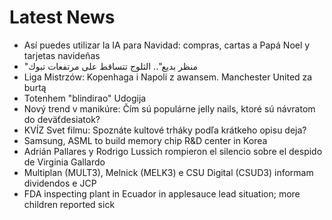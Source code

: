 # Latest News
-  Así puedes utilizar la IA para Navidad: compras, cartas a Papá Noel y tarjetas navideñas
-  "منظر بديع".. الثلوج تتساقط على مرتفعات تبوك
-  Liga Mistrzów: Kopenhaga i Napoli z awansem. Manchester United za burtą
-  Totenhem "blindirao" Udogija
-  Nový trend v manikúre: Čím sú populárne jelly nails, ktoré sú návratom do deväťdesiatok?
-  KVÍZ Svet filmu: Spoznáte kultové trháky podľa krátkeho opisu deja?
-  Samsung, ASML to build memory chip R&D center in Korea
-  Adrián Pallares y Rodrigo Lussich rompieron el silencio sobre el despido de Virginia Gallardo
-  Multiplan (MULT3), Melnick (MELK3) e CSU Digital (CSUD3) informam dividendos e JCP
-  FDA inspecting plant in Ecuador in applesauce lead situation; more children reported sick
